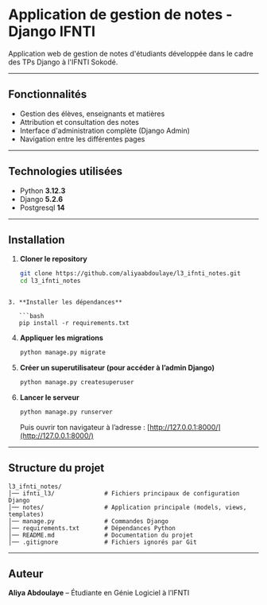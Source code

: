 #  Application de gestion de notes - Django IFNTI

Application web de gestion de notes d'étudiants développée dans le cadre des TPs Django à l'IFNTI Sokodé.

---

## Fonctionnalités
- Gestion des élèves, enseignants et matières
- Attribution et consultation des notes
- Interface d'administration complète (Django Admin)
- Navigation entre les différentes pages

---

## Technologies utilisées
- Python **3.12.3**
- Django **5.2.6**
- Postgresql **14**

---

## Installation

1. **Cloner le repository**
   ```bash
   git clone https://github.com/aliyaabdoulaye/l3_ifnti_notes.git
   cd l3_ifnti_notes
````

3. **Installer les dépendances**

   ```bash
   pip install -r requirements.txt
   ````

4. **Appliquer les migrations**

   ```bash
   python manage.py migrate
   ````

5. **Créer un superutilisateur (pour accéder à l’admin Django)**

   ```bash
   python manage.py createsuperuser
   ````

6. **Lancer le serveur**

   ```bash
   python manage.py runserver
   ````

   Puis ouvrir ton navigateur à l’adresse :
    [http://127.0.0.1:8000/](http://127.0.0.1:8000/)

---

##  Structure du projet

```
l3_ifnti_notes/
│── ifnti_l3/              # Fichiers principaux de configuration Django
│── notes/                 # Application principale (models, views, templates)
│── manage.py              # Commandes Django
│── requirements.txt       # Dépendances Python
│── README.md              # Documentation du projet
│── .gitignore             # Fichiers ignorés par Git
````

---

##  Auteur

 **Aliya Abdoulaye** – Étudiante en Génie Logiciel à l’IFNTI
